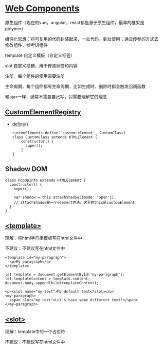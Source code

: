 # [Web Components](https://developer.mozilla.org/zh-CN/docs/Web/Web_Components)

原生组件（现在的vue，angular，react都是源于原生组件，最早的框架是polymer）

组件化思想：将可复用的代码封装起来，一处代码，到处使用；通过传参的方式去修改组件，参考UI组件

template 自定义模板（自定义标签）

slot 自定义插槽，用于传递标签和内容

注册，每个组件的使用需要注册

生命周期，每个组件都有生命周期，比如生成时、删除时都会触发回调函数

和ajax一样，通常不需要自己写，只需要理解它的理念


## [CustomElementRegistry](https://developer.mozilla.org/zh-CN/docs/Web/API/CustomElementRegistry)


- [define()](https://developer.mozilla.org/zh-CN/docs/Web/API/CustomElementRegistry/define)
  ```
  customElements.define('custom-element', CustomClass)
  class CustomClass extends HTMLElement {
      constructor() {
        super(); 
      }
  }
  ```

## Shadow DOM

```
class PopUpInfo extends HTMLElement {
  constructor() {
    super();

    var shadow = this.attachShadow({mode: 'open'});
    // attachShadow是一个element方法，这里的this是customElement
  }
}
```
## [\<template\>](https://developer.mozilla.org/zh-CN/docs/Web/HTML/Element/template)

理解：将html字符串模板写在html文件中

不建议：不建议写在html文件中

```
<template id="my-paragraph">
  <p>My paragraph</p>
</template>

let template = document.getElementById('my-paragraph');
let templateContent = template.content;
document.body.appendChild(templateContent);
```

```
<p><slot name="my-text">My default text</slot></p>
<my-paragraph>
  <span slot="my-text">Let's have some different text!</span>
</my-paragraph>
```

## [\<slot\>](https://developer.mozilla.org/zh-CN/docs/Web/HTML/Element/slot)

理解：template中的一个占位符

不建议：不建议写在html文件中